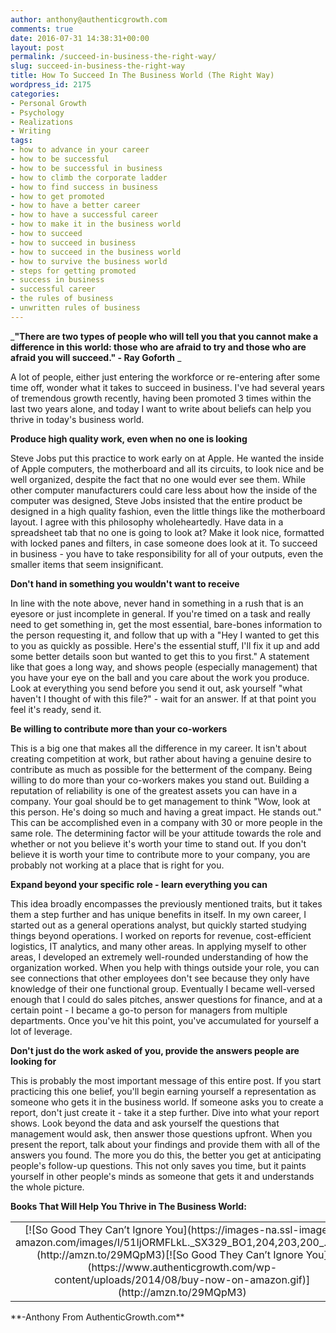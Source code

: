 ```yaml
---
author: anthony@authenticgrowth.com
comments: true
date: 2016-07-31 14:38:31+00:00
layout: post
permalink: /succeed-in-business-the-right-way/
slug: succeed-in-business-the-right-way
title: How To Succeed In The Business World (The Right Way)
wordpress_id: 2175
categories:
- Personal Growth
- Psychology
- Realizations
- Writing
tags:
- how to advance in your career
- how to be successful
- how to be successful in business
- how to climb the corporate ladder
- how to find success in business
- how to get promoted
- how to have a better career
- how to have a successful career
- how to make it in the business world
- how to succeed
- how to succeed in business
- how to succeed in the business world
- how to survive the business world
- steps for getting promoted
- success in business
- successful career
- the rules of business
- unwritten rules of business
---
```


_**"There are two types of people who will tell you that you cannot make a difference in this world: those who are afraid to try and those who are afraid you will succeed." - Ray Goforth** _


A lot of people, either just entering the workforce or re-entering after some time off, wonder what it takes to succeed in business. I've had several years of tremendous growth recently, having been promoted 3 times within the last two years alone, and today I want to write about beliefs can help you thrive in today's business world.


**Produce high quality work, even when no one is looking**


Steve Jobs put this practice to work early on at Apple. He wanted the inside of Apple computers, the motherboard and all its circuits, to look nice and be well organized, despite the fact that no one would ever see them. While other computer manufacturers could care less about how the inside of the computer was designed, Steve Jobs insisted that the entire product be designed in a high quality fashion, even the little things like the motherboard layout. I agree with this philosophy wholeheartedly. Have data in a spreadsheet tab that no one is going to look at? Make it look nice, formatted with locked panes and filters, in case someone does look at it. To succeed in business - you have to take responsibility for all of your outputs, even the smaller items that seem insignificant.


**Don't hand in something you wouldn't want to receive**


In line with the note above, never hand in something in a rush that is an eyesore or just incomplete in general. If you're timed on a task and really need to get something in, get the most essential, bare-bones information to the person requesting it, and follow that up with a "Hey I wanted to get this to you as quickly as possible. Here's the essential stuff, I'll fix it up and add some better details soon but wanted to get this to you first." A statement like that goes a long way, and shows people (especially management) that you have your eye on the ball and you care about the work you produce. Look at everything you send before you send it out, ask yourself "what haven't I thought of with this file?" - wait for an answer. If at that point you feel it's ready, send it.


**Be willing to contribute more than your co-workers**


This is a big one that makes all the difference in my career. It isn't about creating competition at work, but rather about having a genuine desire to contribute as much as possible for the betterment of the company. Being willing to do more than your co-workers makes you stand out. Building a reputation of reliability is one of the greatest assets you can have in a company. Your goal should be to get management to think "Wow, look at this person. He's doing so much and having a great impact. He stands out." This can be accomplished even in a company with 30 or more people in the same role. The determining factor will be your attitude towards the role and whether or not you believe it's worth your time to stand out. If you don't believe it is worth your time to contribute more to your company, you are probably not working at a place that is right for you.


**Expand beyond your specific role - learn everything you can**


This idea broadly encompasses the previously mentioned traits, but it takes them a step further and has unique benefits in itself. In my own career, I started out as a general operations analyst, but quickly started studying things beyond operations. I worked on reports for revenue, cost-efficient logistics, IT analytics, and many other areas. In applying myself to other areas, I developed an extremely well-rounded understanding of how the organization worked. When you help with things outside your role, you can see connections that other employees don't see because they only have knowledge of their one functional group. Eventually I became well-versed enough that I could do sales pitches, answer questions for finance, and at a certain point - I became a go-to person for managers from multiple departments. Once you've hit this point, you've accumulated for yourself a lot of leverage.


**Don't just do the work asked of you, provide the answers people are looking for**


This is probably the most important message of this entire post. If you start practicing this one belief, you'll begin earning yourself a representation as someone who gets it in the business world. If someone asks you to create a report, don't just create it - take it a step further. Dive into what your report shows. Look beyond the data and ask yourself the questions that management would ask, then answer those questions upfront. When you present the report, talk about your findings and provide them with all of the answers you found. The more you do this, the better you get at anticipating people's follow-up questions. This not only saves you time, but it paints yourself in other people's minds as someone that gets it and understands the whole picture.


**Books That Will Help You Thrive in The Business World:**
<table >
<tbody >
<tr align="center" >

<td >[![So Good They Can’t Ignore You](https://images-na.ssl-images-amazon.com/images/I/51IjORMFLkL._SX329_BO1,204,203,200_.jpg)](http://amzn.to/29MQpM3)[![So Good They Can’t Ignore You](https://www.authenticgrowth.com/wp-content/uploads/2014/08/buy-now-on-amazon.gif)](http://amzn.to/29MQpM3)
</td>

<td >[![The 10X Rule](https://images-na.ssl-images-amazon.com/images/I/41AdzcAGBLL._SX329_BO1,204,203,200_.jpg)](http://amzn.to/29EJJ1b)[![The 10X Rule](https://www.authenticgrowth.com/wp-content/uploads/2014/08/buy-now-on-amazon.gif)](http://amzn.to/29EJJ1b)
</td>

<td >[![The Unwritten Laws of Business](https://images-na.ssl-images-amazon.com/images/I/51ZX1DCGk3L._SX328_BO1,204,203,200_.jpg)](http://amzn.to/29NXYiB)[![The Unwritten Laws of Business](https://www.authenticgrowth.com/wp-content/uploads/2014/08/buy-now-on-amazon.gif)](http://amzn.to/29NXYiB)
</td>

<td >[![Managers Can You Hear Me Now?](https://images-na.ssl-images-amazon.com/images/I/41mgvw2rf7L._SX312_BO1,204,203,200_.jpg)](http://amzn.to/29SWEvi)[![Managers Can You Hear Me Now?](https://www.authenticgrowth.com/wp-content/uploads/2014/08/buy-now-on-amazon.gif)](http://amzn.to/29SWEvi)
</td>
</tr>
</tbody>
</table>
**-Anthony From AuthenticGrowth.com**
